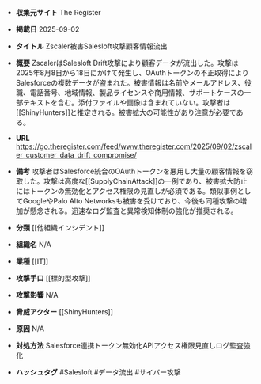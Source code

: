- **収集元サイト**
The Register

- **掲載日**
2025-09-02

- **タイトル**
Zscaler被害Salesloft攻撃顧客情報流出

- **概要**
ZscalerはSalesloft Drift攻撃により顧客データが流出した。攻撃は2025年8月8日から18日にかけて発生し、OAuthトークンの不正取得によりSalesforceの複数データが盗まれた。被害情報は名前やメールアドレス、役職、電話番号、地域情報、製品ライセンスや商用情報、サポートケースの一部テキストを含む。添付ファイルや画像は含まれていない。攻撃者は[[ShinyHunters]]と推定される。被害拡大の可能性があり注意が必要である。

- **URL**
https://go.theregister.com/feed/www.theregister.com/2025/09/02/zscaler_customer_data_drift_compromise/

- **備考**
攻撃者はSalesforce統合のOAuthトークンを悪用し大量の顧客情報を窃取した。攻撃は高度な[[SupplyChainAttack]]の一例であり、被害拡大防止にはトークンの無効化とアクセス権限の見直しが必須である。類似事例としてGoogleやPalo Alto Networksも被害を受けており、今後も同種攻撃の増加が懸念される。迅速なログ監査と異常検知体制の強化が推奨される。

- **分類**
[[他組織インシデント]]

- **組織名**
N/A

- **業種**
[[IT]]

- **攻撃手口**
[[標的型攻撃]]

- **攻撃影響**
N/A

- **脅威アクター**
[[ShinyHunters]]

- **原因**
N/A

- **対処方法**
Salesforce連携トークン無効化APIアクセス権限見直しログ監査強化

- **ハッシュタグ**
#Salesloft #データ流出 #サイバー攻撃

